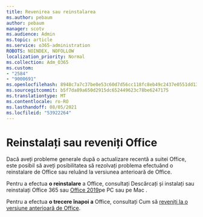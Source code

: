 ```yaml
---
title: Revenirea sau reinstalarea
ms.author: pebaum
author: pebaum
manager: scotv
ms.audience: Admin
ms.topic: article
ms.service: o365-administration
ROBOTS: NOINDEX, NOFOLLOW
localization_priority: Normal
ms.collection: Adm_O365
ms.custom:
- "2584"
- "9000691"
ms.openlocfilehash: 8948c7a7c37be0e53c60d7d56cc118fc8eb49c2437e0551dd13b47cb1d683e85
ms.sourcegitcommit: b5f7da89a650d2915dc652449623c78be6247175
ms.translationtype: MT
ms.contentlocale: ro-RO
ms.lasthandoff: 08/05/2021
ms.locfileid: "53922264"
---
```

# <a name="reinstall-or-roll-back-office"></a>Reinstalați sau reveniți Office

Dacă aveți probleme generale după o actualizare recentă a suitei Office, este posibil să aveți posibilitatea să rezolvați problema efectuând o reinstalare de Office sau reluând la versiunea anterioară de Office.

Pentru a efectua **o reinstalare** a Office, consultați Descărcați și instalați sau reinstalați Office 365 sau [Office 2019](https://support.office.com/article/download-and-install-or-reinstall-office-365-or-office-2019-on-a-pc-or-mac-4414eaaf-0478-48be-9c42-23adc4716658)pe PC sau pe Mac .

Pentru a efectua **o trecere înapoi a** Office, consultați Cum să [reveniți la o versiune anterioară de Office](https://support.microsoft.com/help/2770432/how-to-revert-to-an-earlier-version-of-office-2013-or-office-2016-clic).
